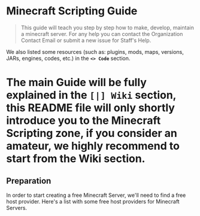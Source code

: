 # Minecraft Scripting Guide

> This guide will teach you step by step how to make, develop, maintain a minecraft server.
> For any help you can contact the Organization Contact Email or submit a new issue for Staff's Help.

We also listed some resources (such as: plugins, mods, maps, versions, JARs, engines, codes, etc.) in the **`<> Code`** section.

The main Guide will be fully explained in the **`[|] Wiki`** section, this README file will only shortly introduce you to the Minecraft Scripting zone, if you consider an amateur, we highly recommend to start from the Wiki section.
=======================


## Preparation
In order to start creating a free Minecraft Server, we'll need to find a free host provider.
Here's a list with some free host providers for Minecraft Servers.
